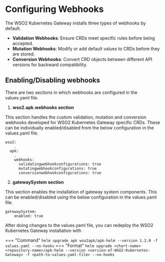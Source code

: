 # Configuring Webhooks

The WSO2 Kubernetes Gateway installs three types of webhooks by default. 

- **Validation Webhooks**: Ensure CRDs meet specific rules before being accepted.
- **Mutation Webhooks**: Modify or add default values to CRDs before they are stored.
- **Conversion Webhooks**: Convert CRD objects between different API versions for backward compatibility.

## Enabling/Disabling webhooks

There are two sections in which webhooks are configured in the values.yaml file.

1. **wso2.apk.webhooks section**

This section handles the custom validation, mutation and conversion webhooks developed for WSO2 Kubernetes Gateway specific CRDs. These can be individually enabled/disabled from the below configuration in the values.yaml file.

```
wso2:
    .
  apk:
    .
    webhooks:
      validatingwebhookconfigurations: true
      mutatingwebhookconfigurations: true
      conversionwebhookconfigurations: true
```
2. **gatewaySystem section**

This section enables the installation of gateway system components. This can be enabled/disabled using the below configuration in the values.yaml file.

```
gatewaySystem:
    enabled: true
```

After doing changes to the values.yaml file, you can redeploy the WSO2 Kubernetes Gateway installation with

=== "Command"
    ```
    helm upgrade apk wso2apk/apk-helm --version 1.2.0 -f values.yaml --no-hooks
    ```
=== "Format"
    ```
    helm upgrade <chart-name> <repository-name>/apk-helm --version <version-of-WSO2-Kubernetes-Gateway> -f <path-to-values.yaml-file> --no-hooks
    ```